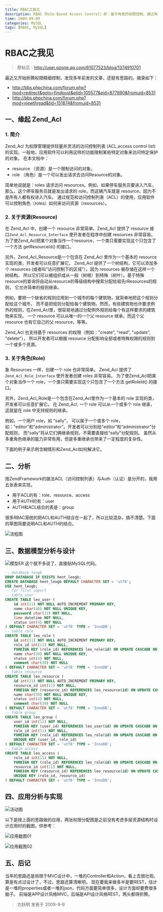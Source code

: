 ```yaml
---
title: RBAC之我见
description: RBAC（Role-Based Access Control）即：基于角色的权限控制。通过角色关联用户，角色关联权限的方式间接赋予用户权限。
time: 2009-09-09
categories: MySQL
tags: [RBAC, MySQL]
---
```


# RBAC之我见

> 原帖见：<http://user.qzone.qq.com/61077523/blog/1374910701>

最近又开始折腾权限精细控制，发现多年前发的文章，还挺有思路的。摘录如下：

- <http://bbs.phpchina.com/forum.php?mod=redirect&goto=findpost&ptid=105577&pid=877890&fromuid=8531>
- <http://bbs.phpchina.com/forum.php?mod=viewthread&tid=151874&fromuid=8531>

## 一、缘起 Zend_Acl

### 1. 简介

Zend_Acl 为权限管理提供轻量并灵活的访问控制列表 (ACL,access control list) 的实现。一般地，应用软件可以利用这样的功能限制某些特定对象来访问特定保护的对象。
在本文档中：

- resource （资源）是一个限制访问的对象。
- role （角色）是一个可以发出请求去访问Resource的对象。

简单地说就是：roles 请求访问 resources。例如，如果停车服务员要进入汽车，那么，这个停车服务员就是发出请求的 role，而这辆汽车就是 resource，因为不是所有人都有权进入汽车。
通过规范和访问控制列表（ACL）的使用，应用软件可以控制角色（roles）如何来访问资源（resources）。

### 2. 关于资源(Resource)

在 Zend_Acl 中，创建一个 resource 非常简单。Zend_Acl 提供了 resource 接口`Zend_Acl_Resource_Interface` 使开发者在程序中创建 resources 非常容易。为了使Zend_Acl把某个对象当作一个resource，一个类只需要实现这个只包含了一个方法 getResourceId() 的接口。

另外，Zend_Acl_Resource是一个包含在 Zend_Acl 里作为一个基本的 resource 实现的类，开发者可以任意扩展它。
Zend_Acl 提供了一个树结构，它可以添加多个 resources (或者叫“访问控制下的区域”）。因为 resources 被存储在这样一个树结构， 所以它们可以被组织成从一般（树根）到特殊（树叶）。基于特殊resource的查询将自动从resource的等级结构中搜索分配给祖先rResources的规则， 它允许简单的规则继承。

例如，要把一个缺省的规则应用到一个城市的每个建筑物，就简单地把这个规则分配给这个城市， 而不是把规则分配给每个建筑物。然而，有些建筑物也许要求例外的规则，在Zend_Acl里，很容易地通过分配例外规则给每个有这样要求的建筑物来实现。 一个 resource 可以从唯一的一个父 resource 继承，而这个父 resource 也有它自己的父 resource，等等。

Zend_Acl 也支持基于 resources 的权限（例如："create", "read", "update", "delete"）， 所以开发者可以根据 resource 分配影响全部或者特殊权限的规则到一个或多个资源。

### 3. 关于角色(Role)

象 Resources 一样，创建一个 role 也非常简单。 Zend_Acl 提供了 `Zend_Acl_Role_Interface` 使开发者创建 roles 非常容易。 为了使Zend_Acl把某个对象当作一个 role，一个类只需要实现这个只包含了一个方法 getRoleId() 的接口。

另外，Zend_Acl_Role是一个包含在Zend_Acl里作为一个基本的 role 实现的类，开发者可以任意扩展它。
在 Zend_Acl, 一个 role 可以从一个或多个 role 继承，这就是在 role 中支持规则的继承。

例如，一个用户 role，如 “sally”， 可以属于一个或多个 role，如：“editor”和“administrator”。开发者可以分别给“editor”和“administrator”分配规则， 而“sally”将从它们俩继承规则，不需要直接给“sally”分配规则。
虽然从多重角色继承的能力非常有用，但是多重继承也带来了一定程度的复杂性。

下面的例子来示例含糊情形和Zend_Acl如何解决它。

## 二、分析

按ZendFramework的做法ACL（访问控制列表）与Auth（认证）是分开的，我用五张表来实现。

- 用于ACL的有：role、resource、access
- 用于AUTH的有：user
- AUTH和ACL结合的表是：group

很多RBAC笼统的把ACL和AUTH结合在一起了，所以比较混杂，搞不清楚。下面的草图简要说明ACL和AUTH的结合。

![流程图](./files/rbac-flowchart.jpg)

## 三、数据模型分析与设计

![模型ER](./files/rbac-er.png)
这个就不多说了，直接贴MySQL代码。

```sql
-- database leogb
DROP DATABASE IF EXISTS hent_leogb;
CREATE DATABASE hent_leogb DEFAULT CHARACTER SET = 'utf8';
USE hent_leogb;
-- for first import
-- table user
CREATE TABLE leo_user (
    id int(11) NOT NULL AUTO_INCREMENT PRIMARY KEY,
    name char(40) NOT NULL UNIQUE KEY,
    password char(32) NOT NULL,
    time datetime NOT NULL,
    status int(4) NOT NULL
) DEFAULT CHARACTER SET = 'utf8' TYPE = 'InnoDB';
-- table role
CREATE TABLE leo_role (
    id int(11) NOT NULL AUTO_INCREMENT PRIMARY KEY,
    role_id int(11) NOT NULL,
    FOREIGN KEY (role_id) REFERENCES leo_role(id) ON UPDATE CASCADE ON DELETE RESTRICT,
    name char(30) NOT NULL UNIQUE KEY,
    status int(4) NOT NULL,
    comment char(30) NOT NULL
) DEFAULT CHARACTER SET = 'utf8' TYPE = 'InnoDB';
-- table resource
CREATE TABLE leo_resource (
    id int(11) NOT NULL AUTO_INCREMENT PRIMARY KEY,
    resource_id int(11) NOT NULL,
    FOREIGN KEY (resource_id) REFERENCES leo_resource(id) ON UPDATE CASCADE ON DELETE RESTRICT,
    name char(30) NOT NULL UNIQUE KEY,
    status int(4) NOT NULL,
    comment char(30) NOT NULL
) DEFAULT CHARACTER SET = 'utf8' TYPE = 'InnoDB';
-- table group
CREATE TABLE leo_group (
    user_id int(11) NOT NULL,
    FOREIGN KEY (user_id) REFERENCES leo_user(id) ON UPDATE CASCADE ON DELETE CASCADE,
    role_id int(11) NOT NULL,
    FOREIGN KEY (role_id) REFERENCES leo_role(id) ON UPDATE CASCADE ON DELETE CASCADE,
    UNIQUE KEY (user_id, role_id)
) DEFAULT CHARACTER SET = 'utf8' TYPE = 'InnoDB';
-- table access
CREATE TABLE leo_access (
    role_id int(11) NOT NULL,
    FOREIGN KEY (role_id) REFERENCES leo_role(id) ON UPDATE CASCADE ON DELETE CASCADE,
    resource_id int(11) NOT NULL,
    FOREIGN KEY (resource_id) REFERENCES leo_resource(id) ON UPDATE CASCADE ON DELETE CASCADE,
    UNIQUE KEY (role_id, resource_id)
) DEFAULT CHARACTER SET = 'utf8' TYPE = 'InnoDB';
```

## 四、应用分析与实现

![活动图](./files/rbac-active.png)

以下是按上面的思路做的应用，两张权限分配图是之前没有考虑多层资源结构时设计应用时的截图，供参考：

![应用截图01](./files/rbac-app01.gif)

![应用截图02](./files/rbac-app02.gif)

## 五、后记

当年的思路还是局限于MVC设计中，一堆的Controller和Action，看上去很壮观。
算是有点过设计了，不过，思路还算清晰吧。
现在要我来做多半是要REST，估计是一堆的properties或者一堆的json，代码方面要简单很多，设计方面却要费很多脑子。
前端是APP设计风格MVC，后端是API设计风格REST，两头都得折腾。

> 方跃明
> 发表于 2009-9-9
